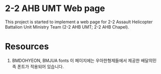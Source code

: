 # 2-2 AHB UMT Web page

This project is started to implement a web page for 2-2 Assault Helicopter Battalion Unit Ministry Team (2-2 AHB UMT; 2-2 AHB Chapel).

# Resources

1. BMDOHYEON, BMJUA fonts
이 페이지에는 우아한형제들에서 제공한 배달의민족 폰트가 적용되어 있습니다.